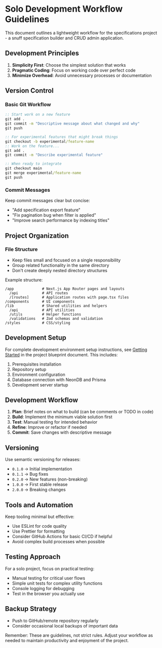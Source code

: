 # Solo Development Workflow Guidelines

This document outlines a lightweight workflow for the specifications project - a snuff specification builder and CRUD admin application.

## Development Principles

1. **Simplicity First**: Choose the simplest solution that works
2. **Pragmatic Coding**: Focus on working code over perfect code
3. **Minimize Overhead**: Avoid unnecessary processes or documentation

## Version Control

### Basic Git Workflow

```cmd
:: Start work on a new feature
git add .
git commit -m "Descriptive message about what changed and why"
git push

:: For experimental features that might break things
git checkout -b experimental/feature-name
:: Work on the feature...
git add .
git commit -m "Describe experimental feature"

:: When ready to integrate
git checkout main
git merge experimental/feature-name
git push
```

### Commit Messages

Keep commit messages clear but concise:

- "Add specification export feature"
- "Fix pagination bug when filter is applied"
- "Improve search performance by indexing titles"

## Project Organization

### File Structure

- Keep files small and focused on a single responsibility
- Group related functionality in the same directory
- Don't create deeply nested directory structures

Example structure:
```
/app             # Next.js App Router pages and layouts
  /api           # API routes
  /[routes]      # Application routes with page.tsx files
/components      # UI components
/lib             # Shared utilities and helpers
  /api           # API utilities
  /utils         # Helper functions
  /validations   # Zod schemas and validation
/styles          # CSS/styling
```

## Development Setup

For complete development environment setup instructions, see [Getting Started](./project-blueprint.md#getting-started) in the project blueprint document. This includes:

1. Prerequisites installation
2. Repository setup
3. Environment configuration
4. Database connection with NeonDB and Prisma
5. Development server startup

## Development Workflow

1. **Plan**: Brief notes on what to build (can be comments or TODO in code)
2. **Build**: Implement the minimum viable solution first
3. **Test**: Manual testing for intended behavior
4. **Refine**: Improve or refactor if needed
5. **Commit**: Save changes with descriptive message

## Versioning

Use semantic versioning for releases:
- `0.1.0` → Initial implementation
- `0.1.1` → Bug fixes
- `0.2.0` → New features (non-breaking)
- `1.0.0` → First stable release
- `2.0.0` → Breaking changes

## Tools and Automation

Keep tooling minimal but effective:

- Use ESLint for code quality
- Use Prettier for formatting
- Consider GitHub Actions for basic CI/CD if helpful
- Avoid complex build processes when possible

## Testing Approach

For a solo project, focus on practical testing:

- Manual testing for critical user flows
- Simple unit tests for complex utility functions
- Console logging for debugging
- Test in the browser you actually use

## Backup Strategy

- Push to GitHub/remote repository regularly
- Consider occasional local backups of important data

Remember: These are guidelines, not strict rules. Adjust your workflow as needed to maintain productivity and enjoyment of the project.
